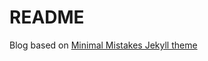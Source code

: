 # README

Blog based on [Minimal Mistakes Jekyll theme](https://mmistakes.github.io/minimal-mistakes/)